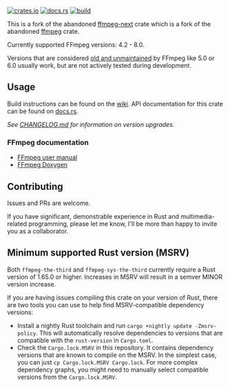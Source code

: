 [![crates.io](https://img.shields.io/crates/v/ffmpeg-the-third.svg)](https://crates.io/crates/ffmpeg-the-third)
[![docs.rs](https://docs.rs/ffmpeg-the-third/badge.svg)](https://docs.rs/ffmpeg-the-third/)
[![build](https://github.com/shssoichiro/ffmpeg-the-third/workflows/build/badge.svg)](https://github.com/shssoichiro/ffmpeg-the-third/actions)

This is a fork of the abandoned [ffmpeg-next](https://crates.io/crates/ffmpeg-next) crate which is a fork of the abandoned [ffmpeg](https://crates.io/crates/ffmpeg) crate.

Currently supported FFmpeg versions: 4.2 - 8.0.

Versions that are considered [old and unmaintained](https://ffmpeg.org/olddownload.html) by FFmpeg like 5.0 or 6.0 usually work, but are not actively tested during development.

## Usage

Build instructions can be found on the [wiki](https://github.com/zmwangx/rust-ffmpeg/wiki/Notes-on-building). API documentation for this crate can be found on [docs.rs](https://docs.rs/ffmpeg-the-third/).

_See [CHANGELOG.md](CHANGELOG.md) for information on version upgrades._

### FFmpeg documentation

- [FFmpeg user manual](https://ffmpeg.org/ffmpeg-all.html)
- [FFmpeg Doxygen](https://ffmpeg.org/doxygen/trunk/)

## Contributing

Issues and PRs are welcome.

If you have significant, demonstrable experience in Rust and multimedia-related programming, please let me know, I'll be more than happy to invite you as a collaborator.

## Minimum supported Rust version (MSRV)

Both `ffmpeg-the-third` and `ffmpeg-sys-the-third` currently require a Rust version of 1.65.0 or higher. Increases in MSRV will result in a semver MINOR version increase.

If you are having issues compiling this crate on your version of Rust, there are two tools you can use to help find MSRV-compatible dependency versions:

- Install a nightly Rust toolchain and run `cargo +nightly update -Zmsrv-policy`. This will automatically resolve dependencies to versions that are compatible with the `rust-version` in `Cargo.toml`.
- Check the `Cargo.lock.MSRV` in this repository. It contains dependency versions that are known to compile on the MSRV. In the simplest case, you can just `cp Cargo.lock.MSRV Cargo.lock`. For more complex dependency graphs, you might need to manually select compatible versions from the `Cargo.lock.MSRV`.
